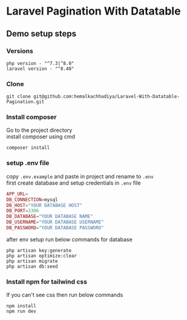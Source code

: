 # Laravel Pagination With Datatable
## Demo setup steps
### Versions
```base
php version - "^7.3|^8.0"
laravel version - "^8.40"
```
### Clone
```base
git clone git@github.com:hemalkachhadiya/Laravel-With-Datatable-Pagination.git
```
### Install composer
Go to the project directory   
install composer using cmd
```composer
composer install
```
### setup .env file
copy ```.env.example``` and paste in project and rename to ```.env```   
first create database and setup credentials in ```.env``` file
```php
APP_URL=
DB_CONNECTION=mysql
DB_HOST="YOUR DATABASE HOST"
DB_PORT=3306
DB_DATABASE="YOUR DATABASE NAME"
DB_USERNAME="YOUR DATABASE USERNAME"
DB_PASSWORD="YOUR DATABASE PASSWORD"
```
after env setup run below commands for database
```base
php artisan key:generate
php artisan optimize:clear
php artisan migrate
php artisan db:seed
```
### Install npm for tailwind css
If you can't see css then run below commands
```base
npm install
npm run dev
```
